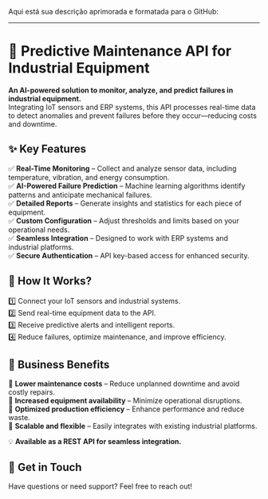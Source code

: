 Aqui está sua descrição aprimorada e formatada para o GitHub:  

---

# 🚀 Predictive Maintenance API for Industrial Equipment  

**An AI-powered solution to monitor, analyze, and predict failures in industrial equipment.**  
Integrating IoT sensors and ERP systems, this API processes real-time data to detect anomalies and prevent failures before they occur—reducing costs and downtime.  

## ✨ Key Features  

✅ **Real-Time Monitoring** – Collect and analyze sensor data, including temperature, vibration, and energy consumption.  
✅ **AI-Powered Failure Prediction** – Machine learning algorithms identify patterns and anticipate mechanical failures.  
✅ **Detailed Reports** – Generate insights and statistics for each piece of equipment.  
✅ **Custom Configuration** – Adjust thresholds and limits based on your operational needs.  
✅ **Seamless Integration** – Designed to work with ERP systems and industrial platforms.  
✅ **Secure Authentication** – API key-based access for enhanced security.  

## 🔧 How It Works?  

1️⃣ Connect your IoT sensors and industrial systems.  
2️⃣ Send real-time equipment data to the API.  
3️⃣ Receive predictive alerts and intelligent reports.  
4️⃣ Reduce failures, optimize maintenance, and improve efficiency.  

## 🚀 Business Benefits  

🔹 **Lower maintenance costs** – Reduce unplanned downtime and avoid costly repairs.  
🔹 **Increased equipment availability** – Minimize operational disruptions.  
🔹 **Optimized production efficiency** – Enhance performance and reduce waste.  
🔹 **Scalable and flexible** – Easily integrates with existing industrial platforms.  

💡 **Available as a REST API for seamless integration.**  

## 📩 Get in Touch  

Have questions or need support? Feel free to reach out!  
